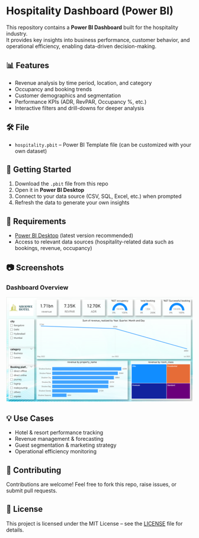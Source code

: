 # Hospitality Dashboard (Power BI)

This repository contains a **Power BI Dashboard** built for the hospitality industry.  
It provides key insights into business performance, customer behavior, and operational efficiency, enabling data-driven decision-making.  

## 📊 Features
- Revenue analysis by time period, location, and category  
- Occupancy and booking trends  
- Customer demographics and segmentation  
- Performance KPIs (ADR, RevPAR, Occupancy %, etc.)  
- Interactive filters and drill-downs for deeper analysis  

## 🛠️ File
- `hospitality.pbit` – Power BI Template file (can be customized with your own dataset)

## 🚀 Getting Started
1. Download the `.pbit` file from this repo  
2. Open it in **Power BI Desktop**  
3. Connect to your data source (CSV, SQL, Excel, etc.) when prompted  
4. Refresh the data to generate your own insights  

## 📌 Requirements
- [Power BI Desktop](https://powerbi.microsoft.com/desktop/) (latest version recommended)  
- Access to relevant data sources (hospitality-related data such as bookings, revenue, occupancy)  

## 📷 Screenshots
### Dashboard Overview
![Dashboard Screenshot](https://github.com/Mukund90m/Hospitality-Dashboard/blob/main/Screenshot_Hospitality.png) 

## 💡 Use Cases
- Hotel & resort performance tracking  
- Revenue management & forecasting  
- Guest segmentation & marketing strategy  
- Operational efficiency monitoring  

## 🤝 Contributing
Contributions are welcome! Feel free to fork this repo, raise issues, or submit pull requests.  

## 📜 License
This project is licensed under the MIT License – see the [LICENSE](LICENSE) file for details.  
